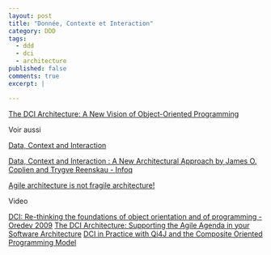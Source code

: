 ```yaml
---
layout: post
title: "Donnée, Contexte et Interaction"
category: DDD
tags:
  - ddd
  - dci
  - architecture
published: false
comments: true
excerpt: |

---
```


[The DCI Architecture: A New Vision of Object-Oriented Programming](http://www.artima.com/articles/dci_vision.html)



Voir aussi

[Data, Context and Interaction](http://en.wikipedia.org/wiki/Data,_context_and_interaction)

[Data, Context and Interaction : A New Architectural Approach by James O. Coplien and Trygve Reenskau - Infoq](http://www.infoq.com/news/2009/05/dci-coplien-reenskau)

[Agile architecture is not fragile architecture!](http://www.leansoftwarearchitecture.com/)


Video

[DCI: Re-thinking the foundations of object orientation and of programming - Oredev 2009](http://vimeo.com/8235394)
[The DCI Architecture: Supporting the Agile Agenda in your Software Architecture](http://vimeo.com/8235574)
[DCI in Practice with Qi4J and the Composite Oriented Programming Model](http://vimeo.com/8235651)

